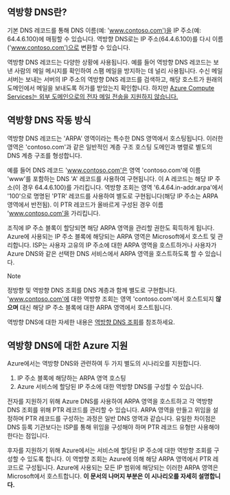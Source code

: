 ## <a name="what-is-reverse-dns"></a>역방향 DNS란?

기본 DNS 레코드를 통해 DNS 이름(예: 'www.contoso.com')을 IP 주소(예: 64.4.6.100)에 매핑할 수 있습니다.  역방향 DNS로는 IP 주소(64.4.6.100)를 다시 이름('www.contoso.com')으로 변환할 수 있습니다.

역방향 DNS 레코드는 다양한 상황에 사용됩니다. 예를 들어 역방향 DNS 레코드는 보낸 사람의 메일 메시지를 확인하여 스팸 메일을 방지하는 데 널리 사용됩니다.  수신 메일 서버는 보내는 서버의 IP 주소의 역방향 DNS 레코드를 검색하고, 해당 호스트가 원래의 도메인에서 메일을 보내도록 허가를 받았는지 확인합니다. 하지만 [Azure Compute Services는 외부 도메인으로의 전자 메일 전송을 지원하지 않습니다.](https://blogs.msdn.microsoft.com/mast/2016/04/04/sending-e-mail-from-azure-compute-resource-to-external-domains/)

## <a name="how-reverse-dns-works"></a>역방향 DNS 작동 방식

역방향 DNS 레코드는 'ARPA' 영역이라는 특수한 DNS 영역에서 호스팅됩니다.  이러한 영역은 'contoso.com'과 같은 일반적인 계층 구조 호스팅 도메인과 병렬로 별도의 DNS 계층 구조를 형성합니다.

예를 들어 DNS 레코드 'www.contoso.com'은 영역 'contoso.com'에 이름 'www'를 포함하는 DNS 'A' 레코드를 사용하여 구현됩니다.  이 A 레코드는 해당 IP 주소(이 경우 64.4.6.100)를 가리킵니다.  역방향 조회는 영역 '6.4.64.in-addr.arpa'에서 '100'으로 명명된 'PTR' 레코드를 사용하여 별도로 구현됩니다(해당 IP 주소는 ARPA 영역에서 반전됨).  이 PTR 레코드가 올바르게 구성된 경우 이름 'www.contoso.com'을 가리킵니다.

조직에 IP 주소 블록이 할당되면 해당 ARPA 영역을 관리할 권한도 획득하게 됩니다. Azure에 사용되는 IP 주소 블록에 해당되는 ARPA 영역은 Microsoft에서 호스트 및 관리합니다. ISP는 사용자 고유의 IP 주소에 대한 ARPA 영역을 호스트하거나 사용자가 Azure DNS와 같은 선택한 DNS 서비스에서 ARPA 영역을 호스트하도록 할 수 있습니다.

> [!NOTE]
> 정방향 및 역방향 DNS 조회를 DNS 계층과 함께 별도로 구현합니다. 'www.contoso.com'에 대한 역방향 조회는 영역 'contoso.com'에서 호스트되지 **않으며** 대신 해당 IP 주소 블록에 대한 ARPA 영역에서 호스트됩니다.

역방향 DNS에 대한 자세한 내용은 [역방향 DNS 조회](http://en.wikipedia.org/wiki/Reverse_DNS_lookup)를 참조하세요.

## <a name="azure-support-for-reverse-dns"></a>역방향 DNS에 대한 Azure 지원

Azure에서는 역방향 DNS와 관련하여 두 가지 별도의 시나리오를 지원합니다.

1. IP 주소 블록에 해당하는 ARPA 영역 호스팅
2. Azure 서비스에 할당된 IP 주소에 대한 역방향 DNS를 구성할 수 있습니다.

전자를 지원하기 위해 Azure DNS를 사용하여 ARPA 영역을 호스트하고 각 역방향 DNS 조회를 위해 PTR 레코드를 관리할 수 있습니다.  ARPA 영역을 만들고 위임을 설정하며 PTR 레코드를 구성하는 과정은 일반 DNS 영역과 같습니다.  유일한 차이점은 DNS 등록 기관보다는 ISP를 통해 위임을 구성해야 하며 PTR 레코드 유형만 사용해야 한다는 점입니다.

후자를 지원하기 위해 Azure에서는 서비스에 할당된 IP 주소에 대한 역방향 조회를 구성할 수 있도록 합니다.  이 역방향 조회는 Azure에 의해 해당 ARPA 영역에서 PTR 레코드로 구성됩니다.  Azure에 사용되는 모든 IP 범위에 해당되는 이러한 ARPA 영역은 Microsoft에서 호스트합니다. **이 문서의 나머지 부분은 이 시나리오를 자세히 설명합니다.**


<!--HONumber=Nov16_HO3-->


